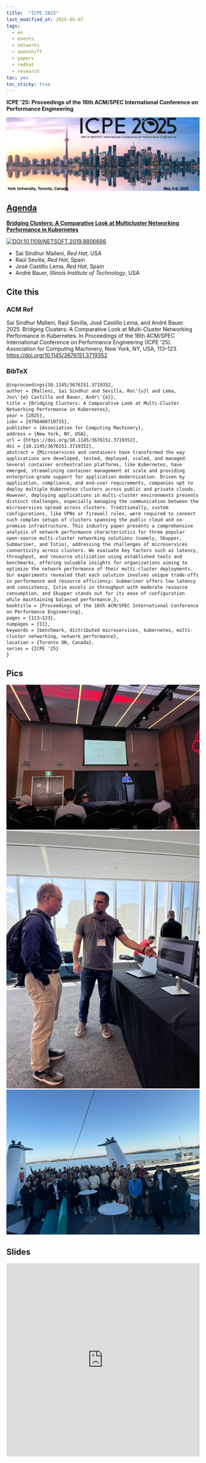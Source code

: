 ```yaml
---
title:  "ICPE 2025"
last_modified_at: 2025-05-07
tags:
  - en
  - events
  - networks
  - openshift
  - papers
  - redhat
  - research
toc: yes
toc_sticky: true
---
```


**ICPE '25: Proceedings of the 16th ACM/SPEC International Conference on Performance Engineering**

[![](/assets/images/posts/2025-05-07-icpe25/1.png)](https://icpe2025.spec.org)

## [Agenda](https://icpe2025.spec.org/program/)

[**Bridging Clusters: A Comparative Look at Multicluster Networking Performance in Kubernetes**](https://dl.acm.org/doi/10.1145/3676151.3719352)

[![DOI:10.1109/NETSOFT.2019.8806686](https://zenodo.org/badge/DOI/10.1145/3676151.3719352.svg)](https://doi.org/10.1145/3676151.3719352)

 - Sai Sindhur Malleni, *Red Hat*, USA
 - Raúl Sevilla, *Red Hat*, Spain
 - José Castillo Lema, *Red Hat*, Spain
 - André Bauer, *Illinois Institute of Technology*, USA

## Cite this

### ACM Ref
Sai Sindhur Malleni, Raúl Sevilla, José Castillo Lema, and André Bauer. 2025. Bridging Clusters: A Comparative Look at Multi-Cluster Networking Performance in Kubernetes. In Proceedings of the 16th ACM/SPEC International Conference on Performance Engineering (ICPE '25). Association for Computing Machinery, New York, NY, USA, 113–123. https://doi.org/10.1145/3676151.3719352

### BibTeX
```
@inproceedings{10.1145/3676151.3719352,
author = {Malleni, Sai Sindhur and Sevilla, Ra\'{u}l and Lema, Jos\'{e} Castillo and Bauer, Andr\'{e}},
title = {Bridging Clusters: A Comparative Look at Multi-Cluster Networking Performance in Kubernetes},
year = {2025},
isbn = {9798400710735},
publisher = {Association for Computing Machinery},
address = {New York, NY, USA},
url = {https://doi.org/10.1145/3676151.3719352},
doi = {10.1145/3676151.3719352},
abstract = {Microservices and containers have transformed the way applications are developed, tested, deployed, scaled, and managed. Several container orchestration platforms, like Kubernetes, have emerged, streamlining container management at scale and providing enter­prise-grade support for application modernization. Driven by application, compliance, and end-user requirements, companies opt to deploy multiple Kubernetes clusters across public and private clouds. However, deploying applications in multi-cluster environments presents distinct challenges, especially managing the communication between the microservices spread across clusters. Traditionally, custom configurations, like VPNs or firewall rules, were required to connect such complex setups of clusters spanning the public cloud and on-premise infrastructure. This industry paper presents a comprehensive analysis of network performance characteristics for three popular open-source multi-cluster networking solutions (namely, Skupper, Submariner, and Istio), addressing the challenges of microservices connectivity across clusters. We evaluate key factors such as latency, throughput, and resource utilization using established tools and benchmarks, offering valuable insights for organizations aiming to optimize the network performance of their multi-cluster deployments. Our experiments revealed that each solution involves unique trade-offs in performance and resource efficiency: Submariner offers low latency and consistency, Istio excels in throughput with moderate resource consumption, and Skupper stands out for its ease of configuration while maintaining balanced performance.},
booktitle = {Proceedings of the 16th ACM/SPEC International Conference on Performance Engineering},
pages = {113–123},
numpages = {11},
keywords = {benchmark, distributed microservices, kubernetes, multi-cluster networking, network performance},
location = {Toronto ON, Canada},
series = {ICPE '25}
}
```

## Pics
![](/assets/images/posts/2025-05-07-icpe25/2.jpg)
![](/assets/images/posts/2025-05-07-icpe25/3.jpg)
![](/assets/images/posts/2025-05-07-icpe25/4.jpg)


## Slides
<iframe src="https://docs.google.com/gview?url=https://raw.githubusercontent.com/josecastillolema/talks/main/2025-icpe/slides.pdf&embedded=true" style="width:100%; height: unset; aspect-ratio: 1/1;" frameborder="0"></iframe>